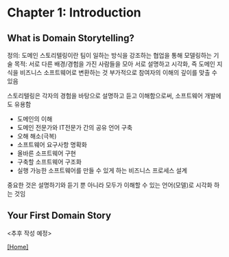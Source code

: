 # Chapter 1: Introduction

## What is Domain Storytelling?
정의: 도메인 스토리텔링이란 팀이 일하는 방식을 강조하는 협업을 통해 모델링하는 기술
목적: 서로 다른 배경/경험을 가진 사람들을 모아 서로 설명하고 시각화, 즉 도메인 지식을 비즈니스 소프트웨어로 변환하는 것
부가적으로 참여자의 이해의 깊이를 맞출 수 있음

스토리텔링은 각자의 경험을 바탕으로 설명하고 듣고 이해함으로써, 소프트웨어 개발에도 유용함
- 도메인의 이해
- 도메인 전문가와 IT전문가 간의 공유 언어 구축
- 오해 해소(극복)
- 소프트웨어 요구사항 명확화
- 올바른 소프트웨어 구현
- 구축할 소프트웨어 구조화
- 실행 가능한 소프트웨어를 만들 수 있게 하는 비즈니스 프로세스 설계

중요한 것은 설명하기와 듣기 뿐 아니라 모두가 이해할 수 있는 언어(모델)로 시각화 하는 것임

## Your First Domain Story

<추후 작성 예정>

[[Home]](https://github.com/haesiku/books/tree/main/domain-storytelling/readme.md)
